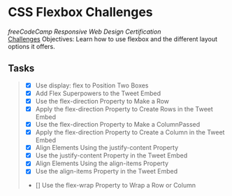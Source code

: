 # CSS Flexbox Challenges
_freeCodeCamp Responsive Web Design Certification_\
[Challenges](https://www.freecodecamp.org/learn/responsive-web-design/css-flexbox/)
Objectives: Learn how to use flexbox and the different layout options it offers.

## Tasks
> - [x] Use display: flex to Position Two Boxes
> - [x] Add Flex Superpowers to the Tweet Embed
> - [x] Use the flex-direction Property to Make a Row
> - [x] Apply the flex-direction Property to Create Rows in the Tweet Embed
> - [x] Use the flex-direction Property to Make a ColumnPassed
> - [x] Apply the flex-direction Property to Create a Column in the Tweet Embed
> - [x] Align Elements Using the justify-content Property
> - [x] Use the justify-content Property in the Tweet Embed
> - [x] Align Elements Using the align-items Property
> - [x] Use the align-items Property in the Tweet Embed
> - [] Use the flex-wrap Property to Wrap a Row or Column